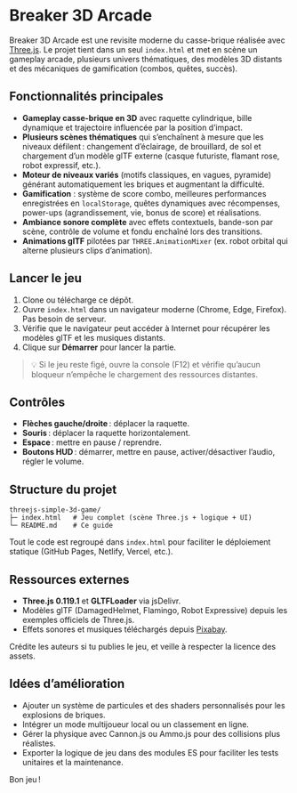 # Breaker 3D Arcade

Breaker 3D Arcade est une revisite moderne du casse-brique réalisée avec [Three.js](https://threejs.org/). Le projet tient dans un seul `index.html` et met en scène un gameplay arcade, plusieurs univers thématiques, des modèles 3D distants et des mécaniques de gamification (combos, quêtes, succès).

## Fonctionnalités principales

- **Gameplay casse-brique en 3D** avec raquette cylindrique, bille dynamique et trajectoire influencée par la position d’impact.
- **Plusieurs scènes thématiques** qui s’enchaînent à mesure que les niveaux défilent : changement d’éclairage, de brouillard, de sol et chargement d’un modèle glTF externe (casque futuriste, flamant rose, robot expressif, etc.).
- **Moteur de niveaux variés** (motifs classiques, en vagues, pyramide) générant automatiquement les briques et augmentant la difficulté.
- **Gamification** : système de score combo, meilleures performances enregistrées en `localStorage`, quêtes dynamiques avec récompenses, power-ups (agrandissement, vie, bonus de score) et réalisations.
- **Ambiance sonore complète** avec effets contextuels, bande-son par scène, contrôle de volume et fondu enchaîné lors des transitions.
- **Animations glTF** pilotées par `THREE.AnimationMixer` (ex. robot orbital qui alterne plusieurs clips d’animation).

## Lancer le jeu

1. Clone ou télécharge ce dépôt.
2. Ouvre `index.html` dans un navigateur moderne (Chrome, Edge, Firefox). Pas besoin de serveur.
3. Vérifie que le navigateur peut accéder à Internet pour récupérer les modèles glTF et les musiques distants.
4. Clique sur **Démarrer** pour lancer la partie.

> 💡 Si le jeu reste figé, ouvre la console (F12) et vérifie qu’aucun bloqueur n’empêche le chargement des ressources distantes.

## Contrôles

- **Flèches gauche/droite** : déplacer la raquette.
- **Souris** : déplacer la raquette horizontalement.
- **Espace** : mettre en pause / reprendre.
- **Boutons HUD** : démarrer, mettre en pause, activer/désactiver l’audio, régler le volume.

## Structure du projet

```
threejs-simple-3d-game/
├─ index.html   # Jeu complet (scène Three.js + logique + UI)
└─ README.md    # Ce guide
```

Tout le code est regroupé dans `index.html` pour faciliter le déploiement statique (GitHub Pages, Netlify, Vercel, etc.).

## Ressources externes

- **Three.js 0.119.1** et **GLTFLoader** via jsDelivr.
- Modèles glTF (DamagedHelmet, Flamingo, Robot Expressive) depuis les exemples officiels de Three.js.
- Effets sonores et musiques téléchargés depuis [Pixabay](https://pixabay.com/).

Crédite les auteurs si tu publies le jeu, et veille à respecter la licence des assets.

## Idées d’amélioration

- Ajouter un système de particules et des shaders personnalisés pour les explosions de briques.
- Intégrer un mode multijoueur local ou un classement en ligne.
- Gérer la physique avec Cannon.js ou Ammo.js pour des collisions plus réalistes.
- Exporter la logique de jeu dans des modules ES pour faciliter les tests unitaires et la maintenance.

Bon jeu !
